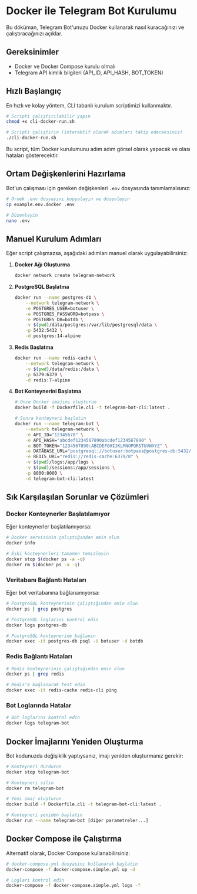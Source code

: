 # Docker ile Telegram Bot Kurulumu

Bu döküman, Telegram Bot'unuzu Docker kullanarak nasıl kuracağınızı ve çalıştıracağınızı açıklar.

## Gereksinimler

- Docker ve Docker Compose kurulu olmalı
- Telegram API kimlik bilgileri (API_ID, API_HASH, BOT_TOKEN)

## Hızlı Başlangıç

En hızlı ve kolay yöntem, CLI tabanlı kurulum scriptimizi kullanmaktır.

```bash
# Scripti çalıştırılabilir yapın
chmod +x cli-docker-run.sh

# Scripti çalıştırın (interaktif olarak adımları takip edeceksiniz)
./cli-docker-run.sh
```

Bu script, tüm Docker kurulumunu adım adım görsel olarak yapacak ve olası hataları gösterecektir.

## Ortam Değişkenlerini Hazırlama

Bot'un çalışması için gereken değişkenleri `.env` dosyasında tanımlamalısınız:

```bash
# Örnek .env dosyasını kopyalayın ve düzenleyin
cp example.env.docker .env

# Düzenleyin
nano .env
```

## Manuel Kurulum Adımları

Eğer script çalışmazsa, aşağıdaki adımları manuel olarak uygulayabilirsiniz:

1. **Docker Ağı Oluşturma**
   ```bash
   docker network create telegram-network
   ```

2. **PostgreSQL Başlatma**
   ```bash
   docker run --name postgres-db \
       --network telegram-network \
       -e POSTGRES_USER=botuser \
       -e POSTGRES_PASSWORD=botpass \
       -e POSTGRES_DB=botdb \
       -v $(pwd)/data/postgres:/var/lib/postgresql/data \
       -p 5432:5432 \
       -d postgres:14-alpine
   ```

3. **Redis Başlatma**
   ```bash
   docker run --name redis-cache \
       --network telegram-network \
       -v $(pwd)/data/redis:/data \
       -p 6379:6379 \
       -d redis:7-alpine
   ```

4. **Bot Konteynerini Başlatma**
   ```bash
   # Önce Docker imajını oluşturun
   docker build -f Dockerfile.cli -t telegram-bot-cli:latest .

   # Sonra konteyneri başlatın
   docker run --name telegram-bot \
       --network telegram-network \
       -e API_ID="12345678" \
       -e API_HASH="abcdef1234567890abcdef1234567890" \
       -e BOT_TOKEN="1234567890:ABCDEFGHIJKLMNOPQRSTUVWXYZ" \
       -e DATABASE_URL="postgresql://botuser:botpass@postgres-db:5432/botdb" \
       -e REDIS_URL="redis://redis-cache:6379/0" \
       -v $(pwd)/logs:/app/logs \
       -v $(pwd)/sessions:/app/sessions \
       -p 8000:8000 \
       -d telegram-bot-cli:latest
   ```

## Sık Karşılaşılan Sorunlar ve Çözümleri

### Docker Konteynerler Başlatılamıyor

Eğer konteynerler başlatılamıyorsa:

```bash
# Docker servisinin çalıştığından emin olun
docker info

# Eski konteynerleri tamamen temizleyin
docker stop $(docker ps -a -q)
docker rm $(docker ps -a -q)
```

### Veritabanı Bağlantı Hataları

Eğer bot veritabanına bağlanamıyorsa:

```bash
# PostgreSQL konteynerinin çalıştığından emin olun
docker ps | grep postgres

# PostgreSQL loglarını kontrol edin
docker logs postgres-db

# PostgreSQL konteynerine bağlanın
docker exec -it postgres-db psql -U botuser -d botdb
```

### Redis Bağlantı Hataları

```bash
# Redis konteynerinin çalıştığından emin olun
docker ps | grep redis

# Redis'e bağlanarak test edin
docker exec -it redis-cache redis-cli ping
```

### Bot Loglarında Hatalar

```bash
# Bot loglarını kontrol edin
docker logs telegram-bot
```

## Docker İmajlarını Yeniden Oluşturma

Bot kodunuzda değişiklik yaptıysanız, imajı yeniden oluşturmanız gerekir:

```bash
# Konteyneri durdurun
docker stop telegram-bot

# Konteyneri silin
docker rm telegram-bot

# Yeni imaj oluşturun
docker build -f Dockerfile.cli -t telegram-bot-cli:latest .

# Konteyneri yeniden başlatın
docker run --name telegram-bot [diğer parametreler...]
```

## Docker Compose ile Çalıştırma

Alternatif olarak, Docker Compose kullanabilirsiniz:

```bash
# docker-compose.yml dosyasını kullanarak başlatın
docker-compose -f docker-compose.simple.yml up -d

# Logları kontrol edin
docker-compose -f docker-compose.simple.yml logs -f
``` 